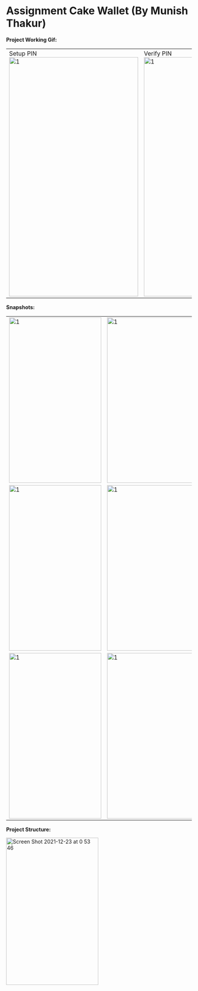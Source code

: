 # Assignment Cake Wallet (By Munish Thakur)


**Project Working Gif:**


<table>
<tr>
    <td> Setup PIN &nbsp; <img src="https://user-images.githubusercontent.com/3351501/147148530-75743d53-9849-40da-bafd-eeb4358de3f9.gif"  alt="1" width = 350px height = 650px align="center"></td>
    <td> Verify PIN &nbsp; <img src="https://user-images.githubusercontent.com/3351501/147148985-e5bdebc7-2b6e-4e01-9917-ed65dea51839.gif"  alt="1" width = 350px height = 650px align="center"></td>
   </tr> 
</table>

**Snapshots:**

<table>
  <tr>
    <td> <img src="https://user-images.githubusercontent.com/3351501/147145744-bb05927a-e2f5-401f-839c-7a0c6c3fc80d.png"  alt="1" width = 250px height = 450px align="center"></td>
    <td> <img src="https://user-images.githubusercontent.com/3351501/147145740-d1b9b445-b0a7-4d76-ab0b-4f146221bd8d.png"  alt="1" width = 250px height = 450px align="center"></td>
    <td> <img src="https://user-images.githubusercontent.com/3351501/147145738-93760cde-1bfe-4ed2-8ae8-03114a444837.png"  alt="1" width = 250px height = 450px align="center"></td>
   </tr> 
  
  <tr>
    <td> <img src="https://user-images.githubusercontent.com/3351501/147145734-bf036f3a-60a5-48fd-ad88-c5e606258df5.png"  alt="1" width = 250px height = 450px align="center"></td>
    <td> <img src="https://user-images.githubusercontent.com/3351501/147145731-43f6dcbf-02a6-43a6-893c-067e3075575c.png"  alt="1" width = 250px height = 450px align="center"></td>
    <td> <img src="https://user-images.githubusercontent.com/3351501/147145724-6cdac393-5e1e-40a1-ab58-cfc8449b8fcf.png"  alt="1" width = 250px height = 450px align="center"></td>
   </tr> 
  
  <tr>
    <td> <img src="https://user-images.githubusercontent.com/3351501/147145720-f985506e-cdf9-4d0d-a098-adbbf376d963.png"  alt="1" width = 250px height = 450px align="center"></td>
    <td> <img src="https://user-images.githubusercontent.com/3351501/147145711-a1b4ca8d-bbdb-4627-85c5-95d47ee2025e.png"  alt="1" width = 250px height = 450px align="center"></td>
    <td> <img src="https://user-images.githubusercontent.com/3351501/147145698-8d9d10ff-39ae-4481-b648-f51637cefff9.png"  alt="1" width = 250px height = 450px align="center"></td>
   </tr> 
</table>

**Project Structure:**

<img width="250" height="400" alt="Screen Shot 2021-12-23 at 0 53 46" src="https://user-images.githubusercontent.com/3351501/147145572-6db6de7d-878b-4815-b4f3-439cc41eaf74.png">
